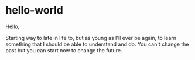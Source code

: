 # hello-world
Hello, 

Starting way to late in life to, but as young as I'll ever be again, to learn something that I should be able to understand and do.  You can't change the past but you can start now to change the future.
